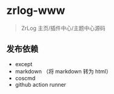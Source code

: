 # zrlog-www

> ZrLog 主页/插件中心/主题中心源码

## 发布依赖

- except
- markdown （将 markdown 转为 html）
- coscmd
- github action runner
